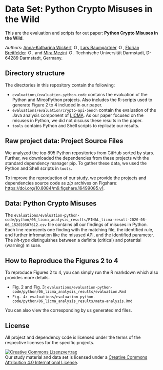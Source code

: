 # Data Set: Python Crypto Misuses in the Wild

This are the evaluation and scripts for out paper: **Python Crypto Misuses in the Wild**.

*Authors*:
<a itemprop="sameAs" content="https://orcid.org/0000-0002-1441-2423" href="https://orcid.org/0000-0002-1441-2423" target="orcid.widget" rel="me noopener noreferrer" style="vertical-align:left;">Anna-Katharina Wickert<img src="https://orcid.org/sites/default/files/images/orcid_16x16.png" style="width:1em;margin-left:.5em;" alt="ORCID iD icon"></a>, <a itemprop="sameAs" content="https://orcid.org/0000-0002-5805-2773" href="https://orcid.org/0000-0002-5805-2773" target="orcid.widget" rel="me noopener noreferrer" style="vertical-align:left;">Lars Baumgärtner<img src="https://orcid.org/sites/default/files/images/orcid_16x16.png" style="width:1em;margin-left:.5em;" alt="ORCID iD icon"></a>, <a itemprop="sameAs" content="https://orcid.org/0000-0003-2337-1819" href="https://orcid.org/0000-0003-2337-1819" target="orcid.widget" rel="me noopener noreferrer" style="vertical-align:left;">Florian Breitfelder<img src="https://orcid.org/sites/default/files/images/orcid_16x16.png" style="width:1em;margin-left:.5em;" alt="ORCID iD icon"></a>, and <a itemprop="sameAs" content="https://orcid.org/0000-0001-6563-7537" href="https://orcid.org/0000-0001-6563-7537" target="orcid.widget" rel="me noopener noreferrer" style="vertical-align:left;">Mira Mezini<img src="https://orcid.org/sites/default/files/images/orcid_16x16.png" style="width:1em;margin-left:.5em;" alt="ORCID iD icon"></a>.
Technische Universität Darmstadt, D-64289 Darmstadt, Germany.

## Directory structure

The directories in this repository contain the following:
- `evaluations/evaluation-python-code` contains the evaluation of the Python and MircoPython projects. Also includes the R-scripts used to generate Figure 2 to 4 included in our paper. 
- `evaluations/evaluation/crypto-api-bench` contain the evaluation of the Java analysis component of [LICMA](https://github.com/stg-tud/licma). As our paper focused on the misuses in Python, we did not discuss these results in the paper. 
- `tools` contains Python and Shell scripts to replicate our results. 

## Raw project data: Project Source Files

We analyzed the top 895 Python repositories from GitHub sorted by stars.
Further, we downloaded the dependencies from these projects with the standard dependency manager pip. 
To gather these data, we used the Python and Shell scripts in `tools`.

To improve the reproduction of our study, we provide the projects and dependencies source code as *zip* archives on Figshare: https://doi.org/10.6084/m9.figshare.16499085.v1. 

## Data: Python Crypto Misuses

The `evaluations/evaluation-python-code/python/06_licma_analysis_results/FINAL_licma-result-2020-08-06_152020507612.csv` file contains all our findings of misuses in Python. 
Each line represents one finding with the matching file, the identified rule, and further infromation like the misused API, and the identified parameter. 
The *hit-type* distinguishes between a definite (critical) and potential (warning) misuse.  

## How to Reproduce the Figures 2 to 4

To reproduce Figures 2 to 4, you can simply run the R markdown which also provides more details.
- Fig. 2 and Fig. 3: `evaluations/evaluation-python-code/python/06_licma_analysis_results/evaluation.Rmd`
- `Fig. 4: evaluations/evaluation-python-code/python/06_licma_analysis_results/meta-analysis.Rmd`

You can also view the corresponding by us generated md files.


## License

All project and dependency code is licensed under the terms of the respective licenses for the specific projects.

<a rel="license" href="http://creativecommons.org/licenses/by/4.0/"><img alt="Creative Commons Lizenzvertrag" style="border-width:0" src="https://i.creativecommons.org/l/by/4.0/88x31.png" /></a><br />
Our study material and data set is licensed under a [Creative Commons Attribution 4.0 International License](https://creativecommons.org/licenses/by/4.0/).
